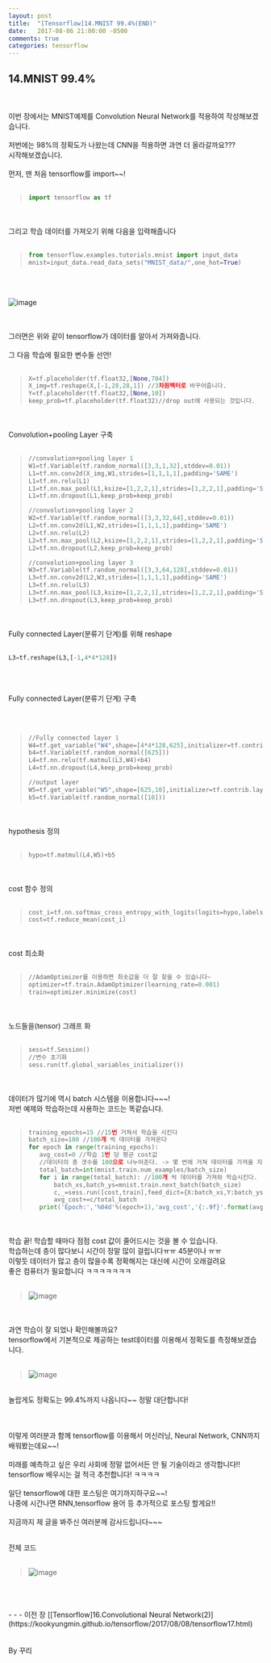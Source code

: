 ```yaml
---
layout: post
title:  "[Tensorflow]14.MNIST 99.4%(END)"
date:   2017-08-06 21:00:00 -0500
comments: true
categories: tensorflow
---
```


## 14.MNIST 99.4%
<br>
<br>
이번 장에서는 MNIST예제를 Convolution Neural Network를 적용하여 작성해보겠습니다.
<br>
<br>
저번에는 98%의 정확도가 나왔는데 CNN을 적용하면 과연 더 올라갈까요???
<br>
시작해보겠습니다.
<br>
<br>
먼저, 맨 처음 tensorflow를 import~~!
<br>
<br>

>```python
>import tensorflow as tf
>```

<br>
<br>
그리고 학습 데이터를 가져오기 위해 다음을 입력해줍니다
<br>
<br>

>```python
>from tensorflow.examples.tutorials.mnist import input_data
>mnist=input_data.read_data_sets("MNIST_data/",one_hot=True)
>```

<br>
<br>

![image](/image/tensorflow_img/mn3.png)

<br>
<br>
그러면은 위와 같이 tensorflow가 데이터를 알아서 가져와줍니다.
<br>
<br>
그 다음 학습에 필요한 변수들 선언!
<br>
<br>

>```python
>X=tf.placeholder(tf.float32,[None,784])
>X_img=tf.reshape(X,[-1,28,28,1]) //3차원벡터로 바꾸어줍니다.
>Y=tf.placeholder(tf.float32,[None,10])
>keep_prob=tf.placeholder(tf.float32)//drop out에 사용되는 것입니다.
>```

<br>
<br>
Convolution+pooling Layer 구축
<br>
<br>

>```python
>//convolution+pooling layer 1
>W1=tf.Variable(tf.random_normal([3,3,1,32],stddev=0.01))
>L1=tf.nn.conv2d(X_img,W1,strides=[1,1,1,1],padding='SAME')
>L1=tf.nn.relu(L1)
>L1=tf.nn.max_pool(L1,ksize=[1,2,2,1],strides=[1,2,2,1],padding='SAME')
>L1=tf.nn.dropout(L1,keep_prob=keep_prob)
>
>//convolution+pooling layer 2
>W2=tf.Variable(tf.random_normal([3,3,32,64],stddev=0.01))
>L2=tf.nn.conv2d(L1,W2,strides=[1,1,1,1],padding='SAME')
>L2=tf.nn.relu(L2)
>L2=tf.nn.max_pool(L2,ksize=[1,2,2,1],strides=[1,2,2,1],padding='SAME')
>L2=tf.nn.dropout(L2,keep_prob=keep_prob)
>
>//convolution+pooling layer 3
>W3=tf.Variable(tf.random_normal([3,3,64,128],stddev=0.01))
>L3=tf.nn.conv2d(L2,W3,strides=[1,1,1,1],padding='SAME')
>L3=tf.nn.relu(L3)
>L3=tf.nn.max_pool(L3,ksize=[1,2,2,1],strides=[1,2,2,1],padding='SAME')
>L3=tf.nn.dropout(L3,keep_prob=keep_prob)
>
>```

<br>
<br>
Fully connected Layer(분류기 단계)를 위해 reshape
<br>
<br>

```python
L3=tf.reshape(L3,[-1,4*4*128])
```

<br>
<br>

Fully connected Layer(분류기 단계) 구축

<br>
<br>

>```python
>//Fully connected layer 1
>W4=tf.get_variable("W4",shape=[4*4*128,625],initializer=tf.contrib.layers.xavier_initializer())
>b4=tf.Variable(tf.random_normal([625]))
>L4=tf.nn.relu(tf.matmul(L3,W4)+b4)
>L4=tf.nn.dropout(L4,keep_prob=keep_prob)
>
>//output layer 
>W5=tf.get_variable("W5",shape=[625,10],initializer=tf.contrib.layers.xavier_initializer())
>b5=tf.Variable(tf.random_normal([10]))
>
>```

<br>
<br>
hypothesis 정의
<br>
<br>

>```python
>hypo=tf.matmul(L4,W5)+b5
>```

<br>
<br>
cost 함수 정의
<br>
<br>

>```python
>cost_i=tf.nn.softmax_cross_entropy_with_logits(logits=hypo,labels=Y)
>cost=tf.reduce_mean(cost_i)
>```

<br>
<br>
cost 최소화
<br>
<br>

>```python
>//AdamOptimizer를 이용하면 최솟값을 더 잘 찾을 수 있습니다~
>optimizer=tf.train.AdamOptimizer(learning_rate=0.001)
>train=optimizer.minimize(cost)
>```

<br>
<br>
노드들을(tensor) 그래프 화 
<br>
<br>

>```python
>sess=tf.Session()
>//변수 초기화
>sess.run(tf.global_variables_initializer())
>```

<br>
<br>
데이터가 많기에 역시 batch 시스템을 이용합니다~~~!
<br>
저번 예제와 학습하는데 사용하는 코드는 똑같습니다.
<br>
<br>

>```python
>training_epochs=15 //15번 거쳐서 학습을 시킨다
>batch_size=100 //100개 씩 데이터를 가져온다
>for epoch in range(training_epochs): 
>    avg_cost=0 //학습 1번 당 평균 cost값
>    //데이터의 총 갯수를 100으로 나누어준다. -> 몇 번에 거쳐 데이터를 가져올 지 계산
>    total_batch=int(mnist.train.num_examples/batch_size) 
>    for i in range(total_batch): //100개 씩 데이터를 가져와 학습시킨다.
>        batch_xs,batch_ys=mnist.train.next_batch(batch_size) 
>        c,_=sess.run([cost,train],feed_dict={X:batch_xs,Y:batch_ys,keep_prob=0.7})
>        avg_cost+=c/total_batch
>    print('Epoch:','%04d'%(epoch+1),'avg_cost','{:.9f}'.format(avg_cost))
>```

<br>
<br>
학습 끝! 학습할 때마다 점점 cost 값이 줄어드시는 것을 볼 수 있습니다.
<br>
학습하는데 층이 많다보니 시간이 정말 많이 걸립니다ㅠㅠ 45분이나 ㅠㅠ
<br>
이렇듯 데이터가 많고 층이 많을수록 정확해지는 대신에 시간이 오래걸려요
<br>
좋은 컴퓨터가 필요합니다 ㅋㅋㅋㅋㅋㅋㅋ
<br>
<br>

>![image](/image/tensorflow_img/cnn2.png)

<br>
<br>
과연 학습이 잘 되었나 확인해볼까요? 
<br>
tensorflow에서 기본적으로 제공하는 test데이터를 이용해서 정확도를 측정해보겠습니다.
<br>
<br>

>![image](/image/tensorflow_img/cnn3.png)

<br>
놀랍게도 정확도는 99.4%까지 나옵니다~~ 정말 대단합니다! 
<br>
<br>
<br>
<br>
이렇게 여러분과 함께 tensorflow를 이용해서 머신러닝, Neural Network, CNN까지 배워봤는데요~~!
<br>
<br>
미래를 예측하고 싶은 우리 사회에 정말 없어서든 안 될 기술이라고 생각합니다!!
<br>
tensorflow 배우시는 걸 적극 추천합니다! ㅋㅋㅋㅋ
<br>
<br>
일단 tensorflow에 대한 포스팅은 여기까지하구요~~!
<br>
나중에 시간나면 RNN,tensorflow 용어 등 추가적으로 포스팅 할게요!!
<br>
<br>
지금까지 제 글을 봐주신 여러분께 감사드립니다~~~
<br>
<br>

전체 코드
<br>
<br>

>![image](/image/tensorflow_img/cnn1.png)

<br>
<br>
<br>
- - -
이전 장 [[Tensorflow]16.Convolutional Neural Network(2)](https://kookyungmin.github.io/tensorflow/2017/08/08/tensorflow17.html)

<br>
<br>
<br>
By 꾸리
